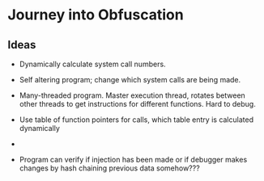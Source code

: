 # Journey into Obfuscation

## Ideas
 - Dynamically calculate system call numbers.
 - Self altering program; change which system calls are being made.
 - Many-threaded program. Master execution thread, rotates between other threads to get instructions for different functions. Hard to debug.
 - Use table of function pointers for calls, which table entry is calculated dynamically
 - 

 - Program can verify if injection has been made or if debugger makes changes by hash chaining previous data somehow???
